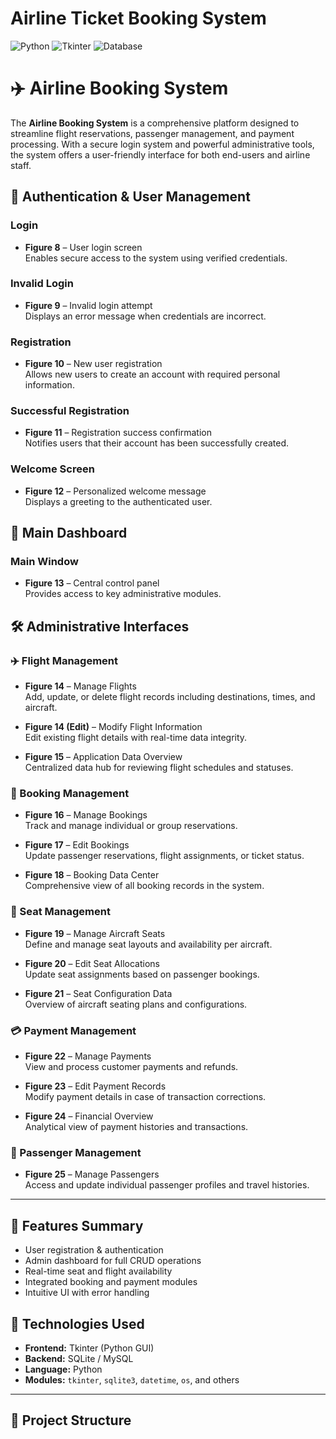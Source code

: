 # Airline Ticket Booking System

![Python](https://img.shields.io/badge/Python-3.11-blue)
![Tkinter](https://img.shields.io/badge/GUI-Tkinter%2FPyQt5-green)
![Database](https://img.shields.io/badge/Database-MS_Access-0078D7)

# ✈️ Airline Booking System

The **Airline Booking System** is a comprehensive platform designed to streamline flight reservations, passenger management, and payment processing. With a secure login system and powerful administrative tools, the system offers a user-friendly interface for both end-users and airline staff.

## 🔐 Authentication & User Management

### Login
- **Figure 8** – User login screen  
  Enables secure access to the system using verified credentials.

### Invalid Login
- **Figure 9** – Invalid login attempt  
  Displays an error message when credentials are incorrect.

### Registration
- **Figure 10** – New user registration  
  Allows new users to create an account with required personal information.

### Successful Registration
- **Figure 11** – Registration success confirmation  
  Notifies users that their account has been successfully created.

### Welcome Screen
- **Figure 12** – Personalized welcome message  
  Displays a greeting to the authenticated user.

## 🧭 Main Dashboard

### Main Window
- **Figure 13** – Central control panel  
  Provides access to key administrative modules.

## 🛠️ Administrative Interfaces

### ✈️ Flight Management
- **Figure 14** – Manage Flights  
  Add, update, or delete flight records including destinations, times, and aircraft.

- **Figure 14 (Edit)** – Modify Flight Information  
  Edit existing flight details with real-time data integrity.

- **Figure 15** – Application Data Overview  
  Centralized data hub for reviewing flight schedules and statuses.

### 📅 Booking Management
- **Figure 16** – Manage Bookings  
  Track and manage individual or group reservations.

- **Figure 17** – Edit Bookings  
  Update passenger reservations, flight assignments, or ticket status.

- **Figure 18** – Booking Data Center  
  Comprehensive view of all booking records in the system.

### 💺 Seat Management
- **Figure 19** – Manage Aircraft Seats  
  Define and manage seat layouts and availability per aircraft.

- **Figure 20** – Edit Seat Allocations  
  Update seat assignments based on passenger bookings.

- **Figure 21** – Seat Configuration Data  
  Overview of aircraft seating plans and configurations.

### 💳 Payment Management
- **Figure 22** – Manage Payments  
  View and process customer payments and refunds.

- **Figure 23** – Edit Payment Records  
  Modify payment details in case of transaction corrections.

- **Figure 24** – Financial Overview  
  Analytical view of payment histories and transactions.

### 🧍 Passenger Management
- **Figure 25** – Manage Passengers  
  Access and update individual passenger profiles and travel histories.

---

## 📌 Features Summary

- User registration & authentication  
- Admin dashboard for full CRUD operations  
- Real-time seat and flight availability  
- Integrated booking and payment modules  
- Intuitive UI with error handling

## 🚀 Technologies Used

- **Frontend:** Tkinter (Python GUI)  
- **Backend:** SQLite / MySQL  
- **Language:** Python  
- **Modules:** `tkinter`, `sqlite3`, `datetime`, `os`, and others

---

## 📂 Project Structure

